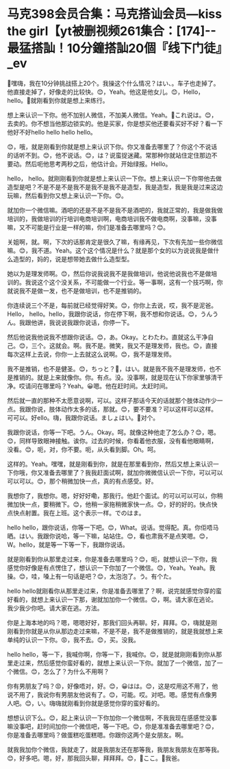 # 马克398会员合集：马克搭讪会员—kiss the girl【yt被删视频261集合：[174]--最猛搭訕！10分鐘搭訕20個『线下门徒』_ev

🎼嘿嗨，我在10分钟挑战搭上20个。我操这个什么情况？はい、。车子也走掉了。他直接走掉了，好像走的比较快。😊，Yeah。他这是他女儿。😊，Hello， hello。🎼就刚看到你就是想上来练行。

想上来认识一下你。他不加别人微信，不加美人微信。Yeah。🎼これ说は。😊，去卖的。你不想当他那边锁实的。他是买家，你是想买他还要看买好不好？看一下他好不好hello hello hello hello。

😊，哦，就是刚看到你就是想上来认识下你。你又准备去哪里了？你这个不说话的话听不到。😊，他不说话。😊，は？说蛮捉迷藏。常那种你就站住定住那边不要动。然后呃他思考两秒之后，他估计会。开始绿报。Hello。

 hello， hello。就刚刚看到你就是想上来认识一下你。想上来认识一下你带他去做造型是吧？不是不是不是我不是我不是我不是造型，我是造型，我是我是过来这边玩嘛，然后看到你又想上来认识一下你。😊。

就加你一个微信嘛。酒吧的还是不是不是我不是酒吧的，我就正常的，我是做我做培训的，我做培训的行培训电商培训啊，电商培训我不做电商啊，没事嘛，没事嘛，又不可能是行业是一样的嘛，你们是准备去哪里吗？😊。

关姐啊，就。啊，下次的话那肯定是很久了嘛，有缘再见，下次有先加一些你微信嘛。😊，我不道。Yeah。这个这个情况是什么？就是那个女的以为说说我是做什么造型的，妈的，说是想带她去做什么造型型。

她以为是理发师啊。😊，然后你说我说我不是我做培训，他说他说我也不是做培训的。我说这个这个没关系，不可能做一个行业。等一事啊，这有一个技巧啊，你就说我不是做一发，也不是做培训，也不是推销的。

你连续说三个不是，每前就已经觉得好笑。😊，你你上去说，哎，我不是泥爸。Hello， hello。hello，我跟你说话，你在停下啊，我不想和你说话。😊，うんうん。我跟他讲，我说说我跟你说话，你停一下。

然后他说我他说我不想跟你说话。😊，あ。Okay。とわたわ。直就这么干净自己。😊，三个。这就会。啊。我不是。微笑，我又不是理发师，我也。😊，直接每次这样上去说，你你一上去就这么说啊。😊，我不是理发师。

我不是推销，也不是健圣。😊，ちっと？🎼，はい。就是我不我不是理发师，也不是推销的。就是上来就像你。你。有点。没。没事啊，就是现在认下你家里够清干净。哎请问在哪里吗？Yeah。😀嗯。他在赶时间。太赶时间。

然后就一直的那种不太愿意说啊，可以。这样子那话今天的话就那个肢体动作少一点。我跟你说，肢体动作太多的话，那就。😊，要不要准？可以这样可以这样。可可以。好ello。嗨，我跟你说话。ましょはい。🎼对个。

我跟你说话，你等一下吧。うん。Okay。呵。就像这种他走了怎么办？😊，嗯。😊，同样导致眼神接触。诶你。过去的时候，你看着他衣服，没有看他眼睛啊，没看。😊，呃，对，你不要。呃，从头看到脚。Oh。呵。

这样的。Yeah。嘿嘿，就是刚看到你，就是在那里看到你，然后又想上来认识一下你哦，你又准备去哪里了？我我赶面试啊，就加你微微信认识一下你，可以可以可以可以。😊，那个稍微加快一点，真的有点感受。好。

我想你了，我想你。嗯，好好好嘞，那我行。他赶个面试。的可以可以可以，你稍微加快一点，要稍微下。😊，他稍一家拖稍微家快一点。😊，好的好的。快点快点快点射置。我在上班。这个表示一样。でのはま。

hello hello，跟你说话，你等一下吧。😊，What。说话。觉得配。真。你佢唔马晒。はい。我跟你说哈，等一下嘛，站站住。😊，看也肃我不是点笑嗯。😊，W。hello，就是等一下等一下，我跟你说话。

就是刚看到你从那里走过来，你是准备去哪里吗？😊，呃，就想认识一下你，我感觉你好像是有点愣住了，想认识一下你加了一个微信。😊，Yeah。Yeah。我操。😊，哇，嗓上有一句话是吧？😊，太泡泡了。う。有个た。

hello hello就刚看你从那里走过来，你是准备去哪里了？啊，说完就感觉你穿的蛮好看的，就想上来认识一下那，谢就加加你一个微信。😊，啊。请大家在逃论。我少我少你吧。请大家在逃。方法。

你是上海本地的吗？嗯，嗯嗯好好，那我们回头再聊。好，拜拜。😊，嗨就是刚刚看到你就是从你从那边走过来嘛，不是不是，我不是做推销的，就是我就想上来单纯的认识一下你。😡，我不去。😊，买。没我。

hello hello，等一下，我喊你啊，你等一下，我喊你。😊，就是就刚刚看到你从那里走过来，然后感觉你蛮好看的，就想上来认识一下你。就加了一个微信，加了一个微信。😊，怎么了？为什么不用啊？

你有男朋友了吗？😡，好像唔对，好。😊，😀はは。😊，这是哎用这不用了，他说不用了，我说你有男朋友他说有了。😊，可能。哎。对吧。嗯。感觉有点像男人吧。😊，い。嗨嗨就刚看到你就是感觉你穿的蛮好看的。

想想认识下么。😊，起上来认识一下你加你一个微信啊，不我我现在感感觉没事嘛没事吧，赶时间加你一个微信吧，等一下吧。😊，你是准准备去哪里吧？😊，你是准备去哪里吗？做蛋糕吃蛋糕嗯。你跟你这两个是女朋友。啊。

就我我加你个微信，我就走了，就是我朋友还在那等我，我朋友我朋友在那等我。😊，好多吧。嗯，好，那我回头聊，拜拜拜。😊，🎼ここ。🎼我爸。

